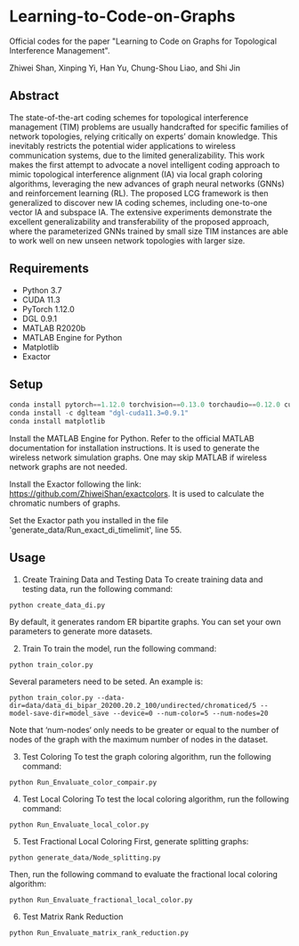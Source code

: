 # Learning-to-Code-on-Graphs
Official codes for the paper "Learning to Code on Graphs for Topological Interference Management".

Zhiwei Shan, Xinping Yi, Han Yu, Chung-Shou Liao, and Shi Jin
## Abstract
The state-of-the-art coding schemes for topological interference management (TIM) problems are usually handcrafted for specific families of network topologies, relying critically on experts’ domain knowledge. This inevitably restricts the potential wider applications to wireless communication systems, due to the limited generalizability. This work makes the first attempt to advocate a novel intelligent coding approach to mimic topological interference alignment (IA) via local graph coloring algorithms, leveraging the new advances of graph neural networks (GNNs) and reinforcement learning (RL). The proposed LCG framework is then generalized to discover new IA coding schemes, including one-to-one vector IA and subspace IA. The extensive experiments demonstrate the excellent generalizability and transferability of the proposed approach, where the parameterized GNNs trained by small size TIM instances are able to work well on new unseen network topologies with larger size.

## Requirements

- Python 3.7
- CUDA 11.3
- PyTorch 1.12.0
- DGL 0.9.1
- MATLAB R2020b
- MATLAB Engine for Python
- Matplotlib
- Exactor

## Setup
```python
conda install pytorch==1.12.0 torchvision==0.13.0 torchaudio==0.12.0 cudatoolkit=11.3 -c pytorch
conda install -c dglteam "dgl-cuda11.3=0.9.1"
conda install matplotlib
```
Install the MATLAB Engine for Python. Refer to the official MATLAB documentation for installation instructions. It is used to generate the wireless network simulation graphs. One may skip MATLAB if wireless network graphs are not needed.

Install the Exactor following the link: https://github.com/ZhiweiShan/exactcolors. It is used to calculate the chromatic numbers of graphs.

Set the Exactor path you installed in the file 'generate_data/Run_exact_di_timelimit', line 55.

## Usage
1. Create Training Data and Testing Data
To create training data and testing data, run the following command:
```
python create_data_di.py
```
By default, it generates random ER bipartite graphs. You can set your own parameters to generate more datasets.

2. Train
To train the model, run the following command:
```
python train_color.py
```
Several parameters need to be seted. An example is:
```
python train_color.py --data-dir=data/data_di_bipar_20200.20.2_100/undirected/chromaticed/5 --model-save-dir=model_save --device=0 --num-color=5 --num-nodes=20
```
Note that ‘num-nodes‘ only needs to be greater or equal to the number of nodes of the graph with the maximum number of nodes in the dataset.

3. Test Coloring
To test the graph coloring algorithm, run the following command:
```
python Run_Envaluate_color_compair.py
```

4. Test Local Coloring
To test the local coloring algorithm, run the following command:
```
python Run_Envaluate_local_color.py
```

5. Test Fractional Local Coloring
First, generate splitting graphs:
```
python generate_data/Node_splitting.py
```
Then, run the following command to evaluate the fractional local coloring algorithm:
```
python Run_Envaluate_fractional_local_color.py
```

6. Test Matrix Rank Reduction
```
python Run_Envaluate_matrix_rank_reduction.py
```

